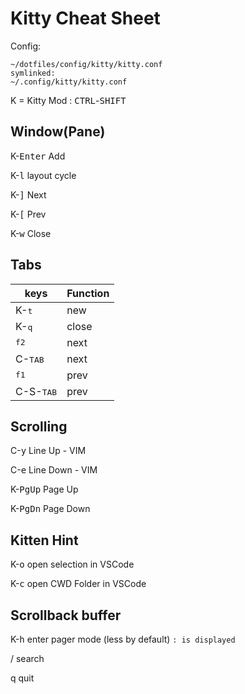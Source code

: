 
# Kitty Cheat Sheet

Config:
```
~/dotfiles/config/kitty/kitty.conf
symlinked:
~/.config/kitty/kitty.conf
```

K = Kitty Mod : <kbd>CTRL</kbd>-<kbd>SHIFT</kbd>


## Window(Pane)

K-<kbd>Enter</kbd>  Add

K-<kbd>l</kbd>      layout cycle

K-<kbd>]</kbd>      Next

K-<kbd>[</kbd>      Prev

K-<kbd>w</kbd>      Close

## Tabs

| keys | Function |
|---|---|
| K-<kbd>t</kbd> | new |
| K-<kbd>q</kbd> | close
| <kbd>f2</kbd> | next |
| C-<kbd>TAB</kbd> |  next |
| <kbd>f1</kbd> | prev |
| C-S-<kbd>TAB</kbd>  | prev |

## Scrolling

C-<kbd>y</kbd>     Line Up   - VIM

C-<kbd>e</kbd>     Line Down - VIM

K-<kbd>PgUp</kbd>  Page Up

K-<kbd>PgDn</kbd>  Page Down

## Kitten Hint
K-<kbd>o</kbd> open selection in VSCode

K-<kbd>c</kbd> open CWD Folder in VSCode

## Scrollback buffer

K-<kbd>h</kbd> enter pager mode (less by default)
`: is displayed`

/ search

q quit